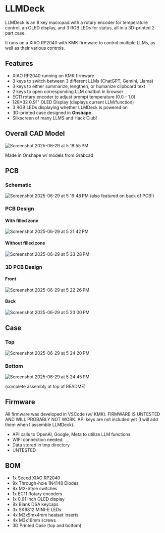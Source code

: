 # LLMDeck
LLMDeck is an 8 key macropad with a rotary encoder for temperature control, an OLED display, and 3 RGB LEDs for status, all in a 3D-printed 2 part case. 

It runs on a XIAO RP2040 with KMK firmware to control multiple LLMs, as well as their various controls.

## Features
- XIAO RP2040 running on KMK firmware
- 3 keys to switch between 3 different LLMs (ChatGPT, Gemini, Llama)
- 3 keys to either summarize, lengthen, or humanize clipboard text
- 2 keys to open corresponding LLM chatbot in browser
- EC11 rotary encoder to adjust prompt temperature (0.0 - 1.0)
- 128×32 0.91" OLED Display (displays current LLM/function)
- 3 RGB LEDs displaying whether LLMDeck is powered on
- 3D-printed case designed in **Onshape**
- Silkscreen of many LLMS and Hack Club!

## Overall CAD Model
![Screenshot 2025-06-29 at 5 18 55 PM](https://github.com/user-attachments/assets/e8ee0596-2062-456e-914a-1f5740d5cf95)

Made in Onshape w/ models from Grabcad

## PCB
### Schematic
![Screenshot 2025-06-29 at 5 19 48 PM](https://github.com/user-attachments/assets/07cf94ea-0e41-4b8e-b212-608a2c0e9c7d)
(also featured on back of PCB!)

### PCB Design
#### With filled zone
![Screenshot 2025-06-29 at 5 21 42 PM](https://github.com/user-attachments/assets/db763846-0fb9-4eb1-a672-e33387d16b1c)

#### Without filled zone
![Screenshot 2025-06-29 at 5 33 28 PM](https://github.com/user-attachments/assets/eecda298-e15c-45b1-aae4-05b680023e78)


### 3D PCB Design
#### Front
![Screenshot 2025-06-29 at 5 22 26 PM](https://github.com/user-attachments/assets/1db2e845-865c-4136-869a-176fd0a7cc49)

#### Back
![Screenshot 2025-06-29 at 5 23 00 PM](https://github.com/user-attachments/assets/8e027afb-63b5-4db4-8728-4b7bc0efe3b1)

## Case
### Top
![Screenshot 2025-06-29 at 5 24 20 PM](https://github.com/user-attachments/assets/ff70c852-4a81-4049-af35-ec529d515d48)

### Bottom
![Screenshot 2025-06-29 at 5 24 45 PM](https://github.com/user-attachments/assets/d9367836-e7fe-4ace-abea-e86517562813)

(complete assembly at top of README)

## Firmware
All firmware was developed in VSCode (w/ KMK). FIRMWARE IS UNTESTED AND WILL PROBABLY NOT WORK. API keys are not included yet (I will add them when I assemble LLMDeck).
- API calls to OpenAI, Google, Meta to utilize LLM functions
- WIFI connection needed
- Data stored in tmp directory
- UNTESTED

## BOM
- 1x Seeed XIAO RP2040
- 9x Through-hole 1N4148 Diodes
- 8x MX-Style switches
- 1x EC11 Rotary encoders
- 1x 0.91 inch OLED display
- 8x Blank DSA keycaps
- 3x SK6812 MINI-E LEDs
- 4x M3x5mx4mm heatset inserts
- 4x M3x16mm screws
- 3D Printed Case (top and bottom)
